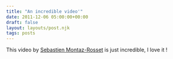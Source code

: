 ```yaml
---
title: "An incredible video'"
date: 2011-12-06 05:00:00+00:00
draft: false
layout: layouts/post.njk
tags: posts
---
```


This video by [Sebastien Montaz-Rosset](http://www.sebmontaz.com/) is just incredible, I love it !  
  

